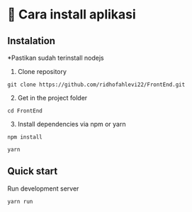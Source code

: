 # 🤘 Cara install aplikasi

## Instalation 
*Pastikan sudah terinstall nodejs

1. Clone repository
```shell
git clone https://github.com/ridhofahlevi22/FrontEnd.git
```
2. Get in the project folder
```shell
cd FrontEnd
```
3. Install dependencies via npm or yarn
```shell
npm install
```
```shell
yarn
```

## Quick start
Run development server
```shell
yarn run
```
